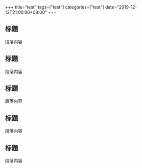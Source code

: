 +++
title="test"
tags=["test"]
categories=["test"]
date="2019-12-13T21:00:00+08:00"
+++

## 标题

段落内容

## 标题

段落内容

## 标题

段落内容

## 标题

段落内容

## 标题

段落内容